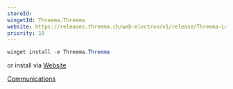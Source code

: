 ```yaml
---
storeId: 
wingetId: Threema.Threema
website: https://releases.threema.ch/web-electron/v1/release/Threema-Latest.exe
priority: 10
---
```


```powershell
winget install -e Threema.Threema
```

or install via [Website](https://releases.threema.ch/web-electron/v1/release/Threema-Latest.exe)


[Communications](../notes/Communications.md)